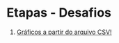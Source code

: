 <!--
# Instruções


Neste arquivo você irá apresentar suas entregas referentes ao desafio final.
O desafio está presente em cada sprint ao longo do estágio. Utilize o diretório "Desafio" para organizar seus artefatos e este README.md para fazer referência aos arquivos de código-fonte e demais entregáveis solicitados.
-->

# Etapas - Desafios

1. [Gráficos a partir do arquivo CSV!](sprint-3/código-desafio.ipynb)

<!--
2. ...
[Etapa II](etapa-2/entrega.txt) -->
